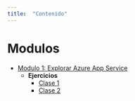 ```yaml
---
title:  "Contenido"
---
```


# Modulos

* [Modulo 1: Explorar Azure App Service](modulo1.md)
    * __Ejercicios__
        * [Clase 1](../classes/01/README.md)
        * [Clase 2](../classes/02/README.md)
